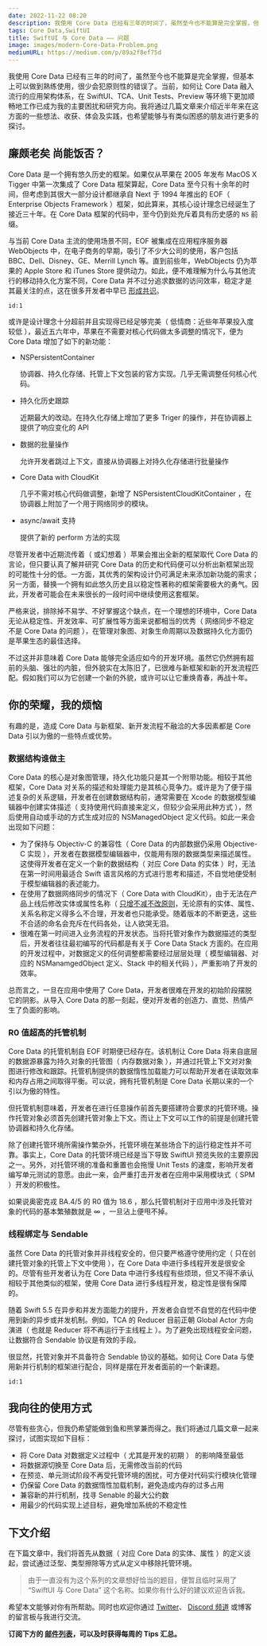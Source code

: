 ```yaml
---
date: 2022-11-22 08:20
description: 我使用 Core Data 已经有三年的时间了，虽然至今也不能算是完全掌握，但基本上可以做到熟练使用，很少会犯原则性的错误了。当前，如何让 Core Data 融入流行的应用架构体系，在 SwiftUI、TCA、Unit Tests、Preview 等环境下更加顺畅地工作已成为我的主要困扰和研究方向。我将通过几篇文章来介绍近半年来在这方面的一些想法、收获、体会及实践，也希望能够与有类似困惑的朋友进行更多的探讨。
tags: Core Data,SwiftUI
title: SwiftUI 与 Core Data —— 问题
image: images/modern-Core-Data-Problem.png
mediumURL: https://medium.com/p/89a2f8ef75d
---
```

我使用 Core Data 已经有三年的时间了，虽然至今也不能算是完全掌握，但基本上可以做到熟练使用，很少会犯原则性的错误了。当前，如何让 Core Data 融入流行的应用架构体系，在 SwiftUI、TCA、Unit Tests、Preview 等环境下更加顺畅地工作已成为我的主要困扰和研究方向。我将通过几篇文章来介绍近半年来在这方面的一些想法、收获、体会及实践，也希望能够与有类似困惑的朋友进行更多的探讨。

## 廉颇老矣 尚能饭否？

Core Data 是一个拥有悠久历史的框架。如果仅从苹果在 2005 年发布 MacOS X Tigger 中第一次集成了 Core Data 框架算起，Core Data 至今只有十余年的时间，但考虑到其很大一部分设计都继承自 Next 于 1994 年推出的 EOF（ Enterprise Objects Framework ）框架，如此算来，其核心设计理念已经诞生了接近三十年。在 Core Data 框架的代码中，至今仍到处充斥着具有历史感的 `NS` 前缀。

与当前 Core Data 主流的使用场景不同，EOF 被集成在应用程序服务器 WebObjects 中，在电子商务的早期，吸引了不少大公司的使用，客户包括 BBC、Dell、Disney、GE、Merrill Lynch 等。直到前些年，WebObjects 仍为苹果的 Apple Store 和 iTunes Store 提供动力。如此，便不难理解为什么与其他流行的移动持久化方案不同，Core Data 并不过分追求数据的访问效率，稳定才是其最关注的点，这在很多开发者中早已 [形成共识](https://www.reddit.com/r/iOSProgramming/comments/q2w856/realm_vs_coredata_in_2021_which_do_you_use_and_why/)。

```responser
id:1
```

或许是设计理念十分超前并且实现得已经足够完美（ 低情商：近些年苹果投入度较低 ），最近五六年中，苹果在不需要对核心代码做太多调整的情况下，便为 Core Data 增加了如下的新功能：

* NSPersistentContainer

  协调器、持久化存储、托管上下文包装的官方实现。几乎无需调整任何核心代码。

* 持久化历史跟踪

  近期最大的改动。在持久化存储上增加了更多 Triger 的操作，并在协调器上提供了响应变化的 API

* 数据的批量操作

  允许开发者跳过上下文，直接从协调器上对持久化存储进行批量操作

* Core Data with CloudKit

  几乎不需对核心代码做调整，新增了 NSPersistentCloudKitContainer ，在协调器上附加了一个用于网络同步的模块。

* async/await 支持

  提供了新的 perform 方法的实现

尽管开发者中近期流传着（ 或幻想着 ）苹果会推出全新的框架取代 Core Data 的言论，但只要认真了解并研究 Core Data 的历史和代码便可以分析出新框架出现的可能性十分的低。一方面，其优秀的架构设计仍可满足未来添加新功能的需求；另一方面，替换一个拥有如此悠久历史且以稳定性著称的框架需要极大的勇气。因此，开发者可能会在未来很长的一段时间中继续使用这套框架。

严格来说，排除掉不易学、不好掌握这个缺点，在一个理想的环境中，Core Data 无论从稳定性、开发效率、可扩展性等方面来说都相当的优秀（ 网络同步不稳定不是 Core Data 的问题 ），在管理对象图、对象生命周期以及数据持久化方面仍是苹果生态的最佳选择。

不过这并非意味着 Core Data 能够完全适应如今的开发环境。虽然它仍然拥有超前的头脑、强壮的内脏，但外貌实在太陈旧了，已很难与新框架和新的开发流程匹配。假如我们可以为它创建一个新的外貌，或许可以让它重焕青春，再战十年。

## 你的荣耀，我的烦恼

有趣的是，造成 Core Data 与新框架、新开发流程不融洽的大多因素都是 Core Data 引以为傲的一些特点或优势。

### 数据结构谁做主

Core Data 的核心是对象图管理，持久化功能只是其一个附带功能。相较于其他框架，Core Data 对关系的描述和处理能力是其核心竞争力。或许是为了便于描述复杂的关系逻辑，开发者在创建数据结构前，通常需要在 Xcode 的数据模型编辑器中创建实体描述（ 支持使用代码直接来定义，但较少会采用此种方式 ），然后使用自动或手动的方式生成对应的 NSManagedObject 定义代码。如此一来会出现如下问题：

* 为了保持与 Objectiv-C 的兼容性（ Core Data 的内部数据仍采用 Objective-C 实现 ），开发者在数据模型编辑器中，仅能用有限的数据类型来描述属性。这使得开发者在定义一个新的数据结构（ 对应 Core Data 的实体 ）时，无法在第一时间用最适合 Swift 语言风格的方式进行思考和描述，不自觉地便受制于模型编辑器的表述能力。
* 在使用了数据网络同步的情况下（ Core Data with CloudKit），由于无法在产品上线后修改实体或属性名称（ [只增不减不改原则](https://www.fatbobman.com/posts/coreDataWithCloudKit-4/#更新数据模型） )，无论原有的实体、属性、关系名称定义得多么不合理，开发者也只能承受。随着版本的不断更迭，这些不合适的命名会充斥在代码各处，让人欲哭无泪。
* 很难在第一时间进入业务流程的开发状态。当将托管对象作为数据描述的类型后，开发者往往最初编写的代码都是有关于 Core Data Stack 方面的。在应用的开发过程中，对数据定义的任何调整都需要经过层层处理（ 模型编辑器、对应的 NSManamgedObject 定义、Stack 中的相关代码 ），严重影响了开发的效率。

总而言之，一旦在应用中使用了 Core Data，开发者很难在开发的初始阶段摆脱它的阴影。从导入 Core Data 的那一刻起，便对开发者的创造力、直觉、热情产生了负面的影响。

### R0 值超高的托管机制

Core Data 的托管机制自 EOF 时期便已经存在。该机制让 Core Data 将来自底层的数据源暴露为持久对象的托管图（ 内存数据对象 ），并通过托管上下文对对象图进行修改和跟踪。托管机制提供的数据惰性加载能力可以帮助开发者在读取效率和内存占用之间取得平衡。可以说，拥有托管机制是 Core Data 长期以来的一个引以为傲的特性。

但托管机制意味着，开发者在进行任意操作前首先要搭建符合要求的托管环境。操作托管对象必须首先创建托管对象上下文。而让上下文可以工作的前提是创建托管协调器和持久化存储。

除了创建托管环境所需操作繁杂外，托管环境在某些场合下的运行稳定性并不可靠。事实上，Core Data 的托管环境已经是当下导致 SwiftUI 预览失败的主要原因之一。另外，对托管环境的准备和重置也会拖慢 Unit Tests 的速度，影响开发者编写单元测试的意愿。由此一来，会严重打击开发者在应用中采用模块式（ SPM ）开发的积极性。

如果说奥密克戎 BA.4/5 的 R0 值为 18.6 ，那么托管机制对于应用中涉及托管对象的代码的基本繁殖数就是 ∞ ，一旦沾上便甩不掉。

### 线程绑定与 Sendable

虽然 Core Data 的托管对象并非线程安全的，但只要严格遵守使用约定（ 只在创建托管对象的托管上下文中使用 ），在 Core Data 中进行多线程开发是很安全的。尽管有些开发者认为在 Core Data 中进行多线程有些烦琐，但又不得不承认相较于其他类似的框架，使用 Core Data 进行多线程开发，稳定性是很有保障的。

随着 Swift 5.5 在异步和并发方面能力的提升，开发者会自觉不自觉的在代码中使用到新的异步或并发机制。例如，TCA 的 Reducer 目前正朝 Global Actor 方向演进（ 也就是 Reducer 将不再运行于主线程上 ）。为了避免出现线程安全问题，让数据符合 Sendable 协议是有效的手段。

很显然，托管对象并不具备符合 Sendable 协议的基础。如何让 Core Data 与使用新并行机制的框架进行配合，同样是摆在开发者面前的一个新课题。

```responser
id:1
```

## 我向往的使用方式

尽管有些贪心，但我仍希望能做到鱼和熊掌兼而得之。我们将通过几篇文章一起来探讨，试图实现如下目标：

* 将 Core Data 对数据定义过程中（ 尤其是开发的初期 ） 的影响降至最低
* 将数据源切换至 Core Data 后，无需修改当前的代码
* 在预览、单元测试阶段不再受托管环境的困扰，可方便对代码实行模块化管理
* 仍保留 Core Data 的数据惰性加载机制，避免造成内存的过多占用
* 兼容新的并行机制，找寻 Senable 的最大公约数
* 用最少的代码实现上述目标，避免增加系统的不稳定性

## 下文介绍

在下篇文章中，我们将首先从数据（ 对应 Core Data 的实体、属性 ）的定义谈起，尝试通过泛型、类型擦除等方式从定义中移除托管环境。

> 由于一直没有为这个系列的文章想好恰当的题目，便暂且临时采用了 “SwiftUI 与 Core Data” 这个名称。如果你有什么好的建议欢迎告诉我。

希望本文能够对你有所帮助。同时也欢迎你通过 [Twitter](https://twitter.com/fatbobman)、 [Discord 频道](https://discord.gg/ApqXmy5pQJ) 或博客的留言板与我进行交流。

**订阅下方的 [邮件列表](https://artisanal-knitter-2544.ck.page/d3591dd1e7)，可以及时获得每周的 Tips 汇总。**
